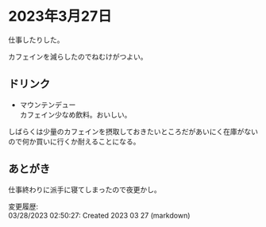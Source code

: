 # 2023年3月27日

仕事したりした。

カフェインを減らしたのでねむけがつよい。

## ドリンク

- マウンテンデュー  
カフェイン少なめ飲料。おいしい。

しばらくは少量のカフェインを摂取しておきたいところだがあいにく在庫がないので何か買いに行くか耐えることになる。

## あとがき

仕事終わりに派手に寝てしまったので夜更かし。

変更履歴:  
03/28/2023 02:50:27: Created 2023 03 27 (markdown)  
